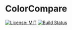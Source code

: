 # ColorCompare


[![License: MIT](https://img.shields.io/badge/License-MIT-yellow.svg)](https://opensource.org/licenses/MIT) [![Build Status](https://travis-ci.com/fjw/ColorCompare.svg?branch=master)](https://travis-ci.com/fjw/ColorCompare)



